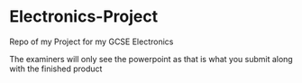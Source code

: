 # Electronics-Project
Repo of my Project for my GCSE Electronics

The examiners will only see the powerpoint as that is what you submit along with the finished product